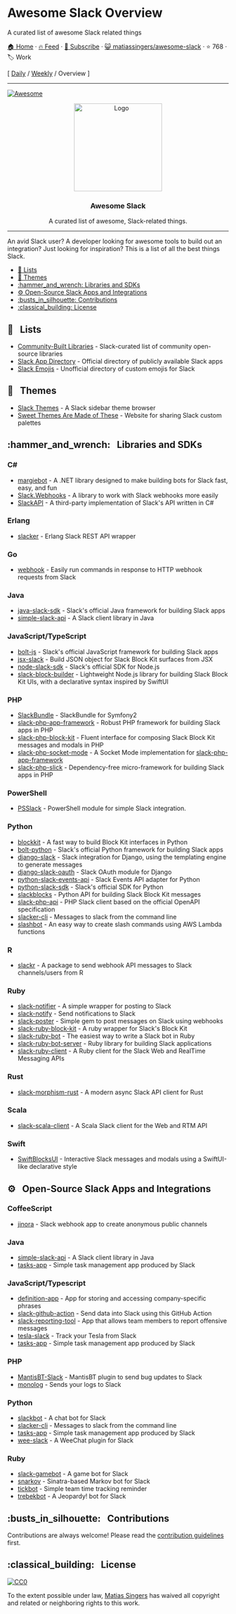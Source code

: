 # Awesome Slack Overview

A curated list of awesome Slack related things

[🏠 Home](/README.md) · [🔥 Feed](https://test.trackawesomelist.com/matiassingers/awesome-slack/rss.xml) · [📮 Subscribe](https://trackawesomelist.us17.list-manage.com/subscribe?u=d2f0117aa829c83a63ec63c2f&id=36a103854c) · [😺 matiassingers/awesome-slack](https://github.com/matiassingers/awesome-slack) · ⭐ 768 · 🏷️ Work

[ [Daily](/content/matiassingers/awesome-slack/README.md) / [Weekly](/content/matiassingers/awesome-slack/week/README.md) / Overview ]

---

[![Awesome](https://cdn.rawgit.com/sindresorhus/awesome/d7305f38d29fed78fa85652e3a63e154dd8e8829/media/badge.svg)](https://github.com/sindresorhus/awesome)

<p align="center">
    <img src="https://raw.githubusercontent.com/matiassingers/awesome-slack/master/awesome-slack-pink.png" alt="Logo" width="200px">
</p>

<p align="center">
    <h3 align="center">Awesome Slack</h3>
</p>

<p align="center">
    A curated list of awesome, Slack-related things.
</p>

***

An avid Slack user? A developer looking for awesome tools to build out an integration? Just looking for inspiration? This is a list of all the best things Slack.

*   [:pencil:  Lists](#pencil--lists)
*   [:art:  Themes](#art--themes)
*   [:hammer\_and\_wrench:  Libraries and SDKs](#hammer_and_wrench--libraries-and-sdks)
*   [:gear:  Open-Source Slack Apps and Integrations](#gear--open-source-slack-apps-and-integrations)
*   [:busts\_in\_silhouette:  Contributions](#busts_in_silhouette--contributions)
*   [:classical\_building:  License](#classical_building--license)

## :pencil:   Lists

*   [Community-Built Libraries](https://api.slack.com/community) - Slack-curated list of community open-source libraries
*   [Slack App Directory](https://slack.com/apps) - Official directory of publicly available Slack apps
*   [Slack Emojis](https://emoji.gg) - Unofficial directory of custom emojis for Slack

## :art:   Themes

*   [Slack Themes](http://slackthemes.net/) - A Slack sidebar theme browser
*   [Sweet Themes Are Made of These](http://sweetthemesaremadeofthe.se/) - Website for sharing Slack custom palettes

## :hammer\_and\_wrench:   Libraries and SDKs

### C\#

*   [margiebot](https://github.com/jammerware/margiebot) - A .NET library designed to make building bots for Slack fast, easy, and fun
*   [Slack.Webhooks](https://github.com/nerdfury/Slack.Webhooks) - A library to work with Slack webhooks more easily
*   [SlackAPI](https://github.com/Inumedia/SlackAPI) - A third-party implementation of Slack's API written in C#

### Erlang

*   [slacker](https://github.com/julienXX/slacker) - Erlang Slack REST API wrapper

### Go

*   [webhook](https://github.com/adnanh/webhook) - Easily run commands in response to HTTP webhook requests from Slack

### Java

*   [java-slack-sdk](https://github.com/slackapi/java-slack-sdk) - Slack's official Java framework for building Slack apps
*   [simple-slack-api](https://github.com/Ullink/simple-slack-api) - A Slack client library in Java

### JavaScript/TypeScript

*   [bolt-js](https://github.com/slackapi/bolt-js) - Slack's official JavaScript framework for building Slack apps
*   [jsx-slack](https://github.com/yhatt/jsx-slack) - Build JSON object for Slack Block Kit surfaces from JSX
*   [node-slack-sdk](https://github.com/slackapi/node-slack-sdk) - Slack's official SDK for Node.js
*   [slack-block-builder](https://github.com/raycharius/slack-block-builder) - Lightweight Node.js library for building Slack Block Kit UIs, with a declarative syntax inspired by SwiftUI

### PHP

*   [SlackBundle](https://github.com/DZunke/SlackBundle) - SlackBundle for Symfony2
*   [slack-php-app-framework](https://github.com/slack-php/slack-php-app-framework) - Robust PHP framework for building Slack apps in PHP
*   [slack-php-block-kit](https://github.com/jeremeamia/slack-block-kit) - Fluent interface for composing Slack Block Kit messages and modals in PHP
*   [slack-php-socket-mode](https://github.com/slack-php/slack-php-socket-mode) - A Socket Mode implementation for [slack-php-app-framework](https://github.com/slack-php/slack-php-app-framework)
*   [slack-php-slick](https://github.com/slack-php/slack-php-slick) - Dependency-free micro-framework for building Slack apps in PHP

### PowerShell

*   [PSSlack](https://github.com/RamblingCookieMonster/PSSlack) -  PowerShell module for simple Slack integration.

### Python

*   [blockkit](https://github.com/imryche/blockkit) - A fast way to build Block Kit interfaces in Python
*   [bolt-python](https://github.com/slackapi/bolt-python) - Slack's official Python framework for building Slack apps
*   [django-slack](https://github.com/lamby/django-slack) - Slack integration for Django, using the templating engine to generate messages
*   [django-slack-oauth](https://github.com/izdi/django-slack-oauth) - Slack OAuth module for Django
*   [python-slack-events-api](https://github.com/slackapi/python-slack-events-api) - Slack Events API adapter for Python
*   [python-slack-sdk](https://github.com/slackapi/python-slack-sdk) - Slack's official SDK for Python
*   [slackblocks](https://github.com/nicklambourne/slackblocks) - Python API for building Slack Block Kit messages
*   [slack-php-api](https://github.com/jolicode/slack-php-api) - PHP Slack client based on the official OpenAPI specification
*   [slacker-cli](https://github.com/juanpabloaj/slacker-cli) - Messages to slack from the command line
*   [slashbot](https://github.com/ebrassell/slashbot) - An easy way to create slash commands using AWS Lambda functions

### R

*   [slackr](https://github.com/hrbrmstr/slackr) - A package to send webhook API messages to Slack channels/users from R

### Ruby

*   [slack-notifier](https://github.com/stevenosloan/slack-notifier) - A simple wrapper for posting to Slack
*   [slack-notify](https://github.com/sosedoff/slack-notify) - Send notifications to Slack
*   [slack-poster](https://github.com/rikas/slack-poster) - Simple gem to post messages on Slack using webhooks
*   [slack-ruby-block-kit](https://github.com/CGA1123/slack-ruby-block-kit) - A ruby wrapper for Slack's Block Kit
*   [slack-ruby-bot](https://github.com/dblock/slack-ruby-bot) - The easiest way to write a Slack bot in Ruby
*   [slack-ruby-bot-server](https://github.com/slack-ruby/slack-ruby-bot-server) - Ruby library for building Slack applications
*   [slack-ruby-client](https://github.com/dblock/slack-ruby-client) - A Ruby client for the Slack Web and RealTime Messaging APIs

### Rust

*   [slack-morphism-rust](https://github.com/abdolence/slack-morphism-rust) - A modern async Slack API client for Rust

### Scala

*   [slack-scala-client](https://github.com/gilbertw1/slack-scala-client) - A Scala Slack client for the Web and RTM API

### Swift

*   [SwiftBlocksUI](https://github.com/SwiftBlocksUI/SwiftBlocksUI/) - Interactive Slack messages and modals using a SwiftUI-like declarative style

## :gear:   Open-Source Slack Apps and Integrations

### CoffeeScript

*   [jinora](https://github.com/sdslabs/jinora) - Slack webhook app to create anonymous public channels

### Java

*   [simple-slack-api](https://github.com/Ullink/simple-slack-api) - A Slack client library in Java
*   [tasks-app](https://github.com/slackapi/tasks-app) - Simple task management app produced by Slack

### JavaScript/Typescript

*   [definition-app](https://github.com/slackapi/definition-app) - App for storing and accessing company-specific phrases
*   [slack-github-action](https://github.com/slackapi/slack-github-action) - Send data into Slack using this GitHub Action
*   [slack-reporting-tool](https://github.com/slackapi/slack-reporting-tool) - App that allows team members to report offensive messages
*   [tesla-slack](https://github.com/heikkipora/tesla-slack) - Track your Tesla from Slack
*   [tasks-app](https://github.com/slackapi/tasks-app) - Simple task management app produced by Slack

### PHP

*   [MantisBT-Slack](https://github.com/infojunkie/MantisBT-Slack) - MantisBT plugin to send bug updates to Slack
*   [monolog](https://github.com/Seldaek/monolog) - Sends your logs to Slack

### Python

*   [slackbot](https://github.com/lins05/slackbot) - A chat bot for Slack
*   [slacker-cli](https://github.com/juanpabloaj/slacker-cli) - Messages to slack from the command line
*   [tasks-app](https://github.com/slackapi/tasks-app) - Simple task management app produced by Slack
*   [wee-slack](https://github.com/rawdigits/wee-slack) - A WeeChat plugin for Slack

### Ruby

*   [slack-gamebot](https://github.com/dblock/slack-gamebot) - A game bot for Slack
*   [snarkov](https://github.com/gesteves/snarkov) - Sinatra-based Markov bot for Slack
*   [tickbot](https://github.com/barryf/tickbot) - Simple team time tracking reminder
*   [trebekbot](https://github.com/gesteves/trebekbot) - A Jeopardy! bot for Slack

## :busts\_in\_silhouette:   Contributions

Contributions are always welcome! Please read the [contribution guidelines](https://github.com/matiassingers/awesome-slack/blob/main/README.md/contributing.md) first.

## :classical\_building:   License

[![CC0](https://licensebuttons.net/p/zero/1.0/88x31.png)](http://creativecommons.org/publicdomain/zero/1.0/)

To the extent possible under law, [Matias Singers](http://mts.io) has waived all copyright and related or neighboring rights to this work.

